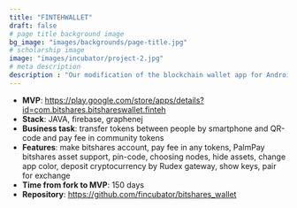 ```yaml
---
title: "FINTEHWALLET"
draft: false
# page title background image
bg_image: "images/backgrounds/page-title.jpg"
# scholarship image
image: "images/incubator/project-2.jpg"
# meta description
description : "Our modification of the blockchain wallet app for Android with access to decentralized exchange, qr-code scan and easy token trasfering"
---
```


* **MVP**: https://play.google.com/store/apps/details?id=com.bitshares.bitshareswallet.finteh
* **Stack**: JAVA, firebase, graphenej
* **Business task**: transfer tokens between people by smartphone and QR-code and pay fee in community tokens
* **Features**: make bitshares account, pay fee in any tokens, PalmPay bitshares asset support, pin-code, choosing nodes, hide assets, change app color, deposit cryptocurrency by Rudex gateway, show keys, pair for exchange
* **Time from fork to MVP**: 150 days
* **Repository**: https://github.com/fincubator/bitshares_wallet


